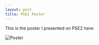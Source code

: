 ```yaml
---
layout: post
title: PSE2 Poster
---
```


This is the poster I presented on PSE2 here:

![Poster](http://HeiningaVE.github.io/img/PSE2_poster.png)
      
